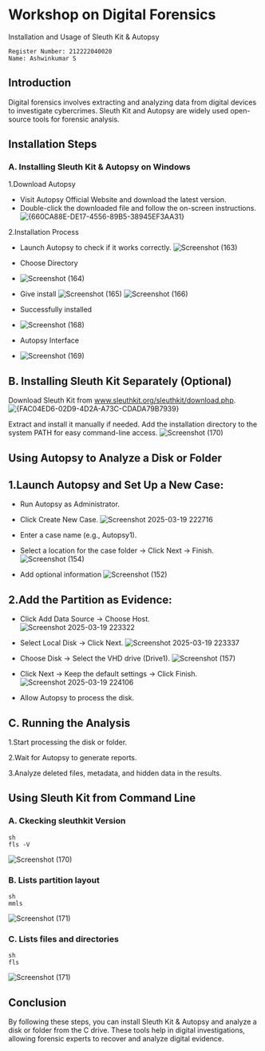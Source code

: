 
# Workshop on Digital Forensics
Installation and Usage of Sleuth Kit & Autopsy
```
Register Number: 212222040020
Name: Ashwinkumar S
```
## Introduction
Digital forensics involves extracting and analyzing data from digital devices to investigate cybercrimes. Sleuth Kit and Autopsy are widely used open-source tools for forensic analysis.

## Installation Steps
### A. Installing Sleuth Kit & Autopsy on Windows
1.Download Autopsy
- Visit Autopsy Official Website and download the latest version.
- Double-click the downloaded file and follow the on-screen instructions.
![{660CA88E-DE17-4556-89B5-38945EF3AA31}](https://github.com/user-attachments/assets/d5cf2c90-4fc9-453e-93ff-ef64378dd232)

2.Installation Process
- Launch Autopsy to check if it works correctly.
![Screenshot (163)](https://github.com/user-attachments/assets/ecd94a00-aec6-49cd-ae99-374181d47f39)

  
- Choose Directory
- ![Screenshot (164)](https://github.com/user-attachments/assets/c7686c1e-08e1-451c-8968-c34ddde5d8b2)

  
- Give install
 ![Screenshot (165)](https://github.com/user-attachments/assets/adaa80eb-e547-48f9-8b0b-4615580d4b6d)
![Screenshot (166)](https://github.com/user-attachments/assets/02f5e31d-04e7-4128-852d-a8b07ebb458e)


- Successfully installed
- ![Screenshot (168)](https://github.com/user-attachments/assets/9f872b0c-c0a2-4e8b-8a37-a6c05e2900ca)


- Autopsy Interface
- ![Screenshot (169)](https://github.com/user-attachments/assets/9c549a9a-531b-42e7-83b9-d6a276c280d3)



## B. Installing Sleuth Kit Separately (Optional)
Download Sleuth Kit from www.sleuthkit.org/sleuthkit/download.php.
![{FAC04ED6-02D9-4D2A-A73C-CDADA79B7939}](https://github.com/user-attachments/assets/216ff656-18eb-497f-a795-3ca4112e758c)

Extract and install it manually if needed.
Add the installation directory to the system PATH for easy command-line access.
![Screenshot (170)](https://github.com/user-attachments/assets/9a7d49e6-0da9-4226-adc8-162b580eb3a3)



## Using Autopsy to Analyze a Disk or Folder
## 1.Launch Autopsy and Set Up a New Case:

- Run Autopsy as Administrator.

- Click Create New Case.
![Screenshot 2025-03-19 222716](https://github.com/user-attachments/assets/4028e969-add1-46c4-beb2-3f336c7dcd3d)

- Enter a case name (e.g., Autopsy1).
- Select a location for the case folder → Click Next → Finish.
  ![Screenshot (154)](https://github.com/user-attachments/assets/4a96ebdf-105c-45b2-84a4-ff771da86b50)

- Add optional information
  ![Screenshot (152)](https://github.com/user-attachments/assets/6a193fd6-5314-4eba-aeaf-e0d1ab37ef74)



## 2.Add the Partition as Evidence:

- Click Add Data Source → Choose Host.
   ![Screenshot 2025-03-19 223322](https://github.com/user-attachments/assets/3ad0612b-655b-406c-ab63-95912238b112)


- Select Local Disk → Click Next.
   ![Screenshot 2025-03-19 223337](https://github.com/user-attachments/assets/8ed1cda5-f34d-491b-8255-c59c62eadaa0)


- Choose Disk → Select the VHD drive (Drive1).
  ![Screenshot (157)](https://github.com/user-attachments/assets/92a6df6e-0dfa-45c4-8b4f-7b8494534c23)


- Click Next → Keep the default settings → Click Finish.
  ![Screenshot 2025-03-19 224106](https://github.com/user-attachments/assets/3feb68c2-3a3a-4e21-b3b8-11f4dfac0990)


- Allow Autopsy to process the disk.
## C. Running the Analysis
1.Start processing the disk or folder.

2.Wait for Autopsy to generate reports.

3.Analyze deleted files, metadata, and hidden data in the results.

## Using Sleuth Kit from Command Line
### A. Ckecking sleuthkit Version
```
sh
fls -V
```
![Screenshot (170)](https://github.com/user-attachments/assets/163a27e9-5f20-4373-bb1c-6cdb74929179)


### B. Lists partition layout
```
sh
mmls
```
![Screenshot (171)](https://github.com/user-attachments/assets/6a3fe9a0-bd37-4621-8caf-2e9e57c7f742)


### C. Lists files and directories
```
sh
fls
```
![Screenshot (171)](https://github.com/user-attachments/assets/801210af-ba38-43b3-939d-e8eed721912f)


## Conclusion
By following these steps, you can install Sleuth Kit & Autopsy and analyze a disk or folder from the C drive. These tools help in digital investigations, allowing forensic experts to recover and analyze digital evidence.

